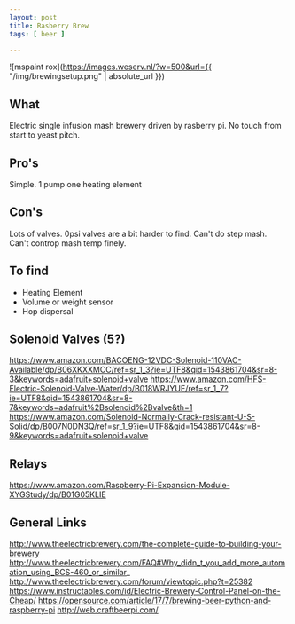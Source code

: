 ```yaml
---
layout: post
title: Rasberry Brew
tags: [ beer ]

---
```


![mspaint rox](https://images.weserv.nl/?w=500&url={{ "/img/brewingsetup.png" | absolute_url }})

## What
Electric single infusion mash brewery driven by rasberry pi. No touch from start to yeast pitch. 

## Pro's
Simple. 1 pump one heating element

## Con's
Lots of valves. 0psi valves are a bit harder to find.
Can't do step mash. 
Can't controp mash temp finely. 

## To find
- Heating Element
- Volume or weight sensor
- Hop dispersal 

## Solenoid Valves (5?)
https://www.amazon.com/BACOENG-12VDC-Solenoid-110VAC-Available/dp/B06XKXXMCC/ref=sr_1_3?ie=UTF8&qid=1543861704&sr=8-3&keywords=adafruit+solenoid+valve
https://www.amazon.com/HFS-Electric-Solenoid-Valve-Water/dp/B018WRJYUE/ref=sr_1_7?ie=UTF8&qid=1543861704&sr=8-7&keywords=adafruit%2Bsolenoid%2Bvalve&th=1
https://www.amazon.com/Solenoid-Normally-Crack-resistant-U-S-Solid/dp/B007N0DN3Q/ref=sr_1_9?ie=UTF8&qid=1543861704&sr=8-9&keywords=adafruit+solenoid+valve

## Relays
https://www.amazon.com/Raspberry-Pi-Expansion-Module-XYGStudy/dp/B01G05KLIE

## General Links
http://www.theelectricbrewery.com/the-complete-guide-to-building-your-brewery
http://www.theelectricbrewery.com/FAQ#Why_didn_t_you_add_more_automation_using_BCS-460_or_similar_
http://www.theelectricbrewery.com/forum/viewtopic.php?t=25382
https://www.instructables.com/id/Electric-Brewery-Control-Panel-on-the-Cheap/
https://opensource.com/article/17/7/brewing-beer-python-and-raspberry-pi
http://web.craftbeerpi.com/



